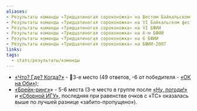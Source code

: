 ```yaml
---
aliases:
- Результаты команды «Тридцатиногая сороконожка» на Шестом Байкальском фестивале интеллектуальных игр
- Результаты команды «Тридцатиногая сороконожка» на VI Байкальском фестивале интеллектуальных игр
- Результаты команды «Тридцатиногая сороконожка» на VI БФИИ
- Результаты команды «Тридцатиногая сороконожка» на 6-м БФИИ
- Результаты команды «Тридцатиногая сороконожка» на 6 БФИИ
- Результаты команды «Тридцатиногая сороконожка» на БФИИ-2007
links:
tags: 
  - stats/результаты/команды
---
```

* [«Что? Где? Когда?»](maingame-06-2007.md) - 🥉3-е место (49 ответов, -6 от победителя - [«ОК на Оби»](ok_na_obi-06-2007.md));
* [«Брейн-ринг»](speedgame-06-2007.md)» - 5-6 места (3-е место в группе после [«Ну, погоди!»](nu_pogodi-06-2007.md) и [«Сборной ИГУ»](sbornaya_igu-06-2007.md), последняя при равенстве очков с «ТС» оказалась выше по лучшей разнице «забито-пропущено»).